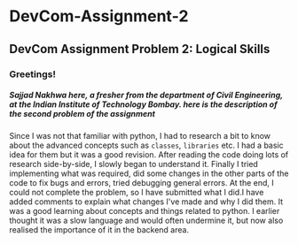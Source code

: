 # DevCom-Assignment-2
## DevCom Assignment Problem 2: Logical Skills
### Greetings!
##### Sajjad Nakhwa here, a fresher from the department of Civil Engineering, at the Indian Institute of Technology Bombay. here is the description of the second problem of the assignment
Since I was not that familiar with python, I had to research a bit to know about the advanced concepts such as `classes`, `libraries` etc. I had a basic idea for them but it was a good revision. After reading the code doing lots of research side-by-side, I slowly began to understand it. Finally I tried implementing what was required, did some changes in the other parts of the code to fix bugs and errors, tried debugging general errors. At the end, I could not complete the problem, so I have submitted what I did.I have added comments to explain what changes I've made and why I did them. It was a good learning about concepts and things related to python. I earlier thought it was a slow language and would often undermine it, but now also realised the importance of it in the backend area.
